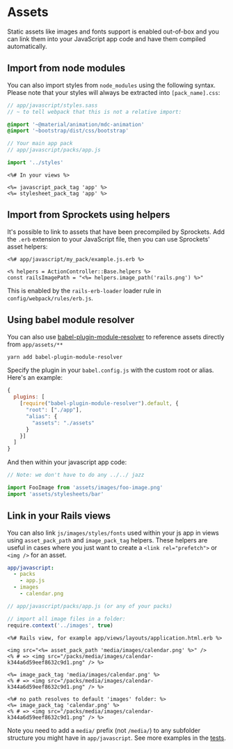 # Assets


Static assets like images and fonts support is enabled out-of-box
and you can link them into your JavaScript app code and have them
compiled automatically.


## Import from node modules

You can also import styles from `node_modules` using the following syntax.
Please note that your styles will always be extracted into `[pack_name].css`:

```sass
// app/javascript/styles.sass
// ~ to tell webpack that this is not a relative import:

@import '~@material/animation/mdc-animation'
@import '~bootstrap/dist/css/bootstrap'
```

```js
// Your main app pack
// app/javascript/packs/app.js

import '../styles'
```

```erb
<%# In your views %>

<%= javascript_pack_tag 'app' %>
<%= stylesheet_pack_tag 'app' %>
```


## Import from Sprockets using helpers

It's possible to link to assets that have been precompiled by Sprockets. Add the `.erb` extension to your JavaScript file, then you can use Sprockets' asset helpers:

```erb
<%# app/javascript/my_pack/example.js.erb %>

<% helpers = ActionController::Base.helpers %>
const railsImagePath = "<%= helpers.image_path('rails.png') %>"
```

This is enabled by the `rails-erb-loader` loader rule in `config/webpack/rules/erb.js`.


## Using babel module resolver

You can also use [babel-plugin-module-resolver](https://github.com/tleunen/babel-plugin-module-resolver) to reference assets directly from `app/assets/**`

```bash
yarn add babel-plugin-module-resolver
```

Specify the plugin in your `babel.config.js` with the custom root or alias. Here's an example:

```js
{
  plugins: [
    [require("babel-plugin-module-resolver").default, {
      "root": ["./app"],
      "alias": {
        "assets": "./assets"
      }
    }]
  ]
}
```

And then within your javascript app code:

```js
// Note: we don't have to do any ../../ jazz

import FooImage from 'assets/images/foo-image.png'
import 'assets/stylesheets/bar'
```


## Link in your Rails views

You can also link `js/images/styles/fonts` used within your js app in views using
`asset_pack_path` and `image_pack_tag` helpers. These helpers are useful in cases where you just want to
create a `<link rel="prefetch">` or `<img />` for an asset.

```yml
app/javascript:
  - packs
    - app.js
  - images
    - calendar.png
```

```js
// app/javascript/packs/app.js (or any of your packs)

// import all image files in a folder:
require.context('../images', true)
```

```erb
<%# Rails view, for example app/views/layouts/application.html.erb %>

<img src="<%= asset_pack_path 'media/images/calendar.png' %>" />
<% # => <img src="/packs/media/images/calendar-k344a6d59eef8632c9d1.png" /> %>

<%= image_pack_tag 'media/images/calendar.png' %>
<% # => <img src="/packs/media/images/calendar-k344a6d59eef8632c9d1.png" /> %>

<%# no path resolves to default 'images' folder: %>
<%= image_pack_tag 'calendar.png' %>
<% # => <img src="/packs/media/images/calendar-k344a6d59eef8632c9d1.png" /> %>
```

Note you need to add a `media/` prefix (not `/media/`) to any subfolder structure you might have in `app/javascript`. See more examples in the [tests](https://github.com/rails/webpacker/blob/0b86cadb5ed921e2c1538382e72a236ec30a5d97/test/helper_test.rb#L37).
